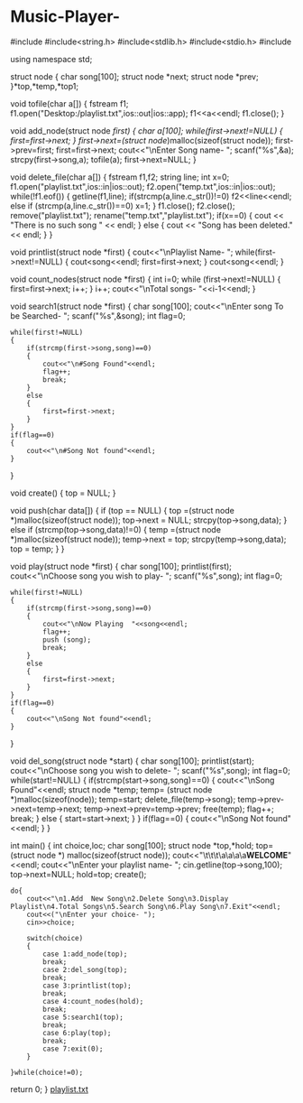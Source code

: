 # Music-Player-
#include<iostream>
#include<string.h>
#include<stdlib.h>
#include<stdio.h>
#include<fstream>

using namespace std;

struct node
{
    char song[100];
    struct node *next;
    struct node *prev;
}*top,*temp,*top1;

void tofile(char a[])
{
    fstream f1;
    f1.open("Desktop:/playlist.txt",ios::out|ios::app);
    f1<<a<<endl;
    f1.close();
}

void add_node(struct node *first)
    {
    char a[100];
    while(first->next!=NULL)
    {
        first=first->next;
    }
    first->next=(struct node*)malloc(sizeof(struct node));
    first->prev=first;
    first=first->next;
    cout<<"\nEnter Song name-  ";
    scanf("%s",&a);
    strcpy(first->song,a);
    tofile(a);
    first->next=NULL;
}

void delete_file(char a[])
{
    fstream f1,f2;
    string line;
    int x=0;
    f1.open("playlist.txt",ios::in|ios::out);
    f2.open("temp.txt",ios::in|ios::out);
    while(!f1.eof())
    {
        getline(f1,line);
        if(strcmp(a,line.c_str())!=0)
        f2<<line<<endl;
        else if (strcmp(a,line.c_str())==0)
        x=1;
    }
    f1.close();
    f2.close();
    remove("playlist.txt");
    rename("temp.txt","playlist.txt");
    if(x==0)
        {
        cout << "There is no such song " << endl;
        }
    else
        {
        cout << "Song has been deleted." << endl;
        }
    }

void printlist(struct node *first)
{
    cout<<"\nPlaylist Name- ";
    while(first->next!=NULL)
    {
        cout<<first->song<<endl;
        first=first->next;
    }
    cout<<first->song<<endl;
}

void count_nodes(struct node *first)
{
    int i=0;
    while (first->next!=NULL)
    {
        first=first->next;
        i++;
    }
    i++;
    cout<<"\nTotal songs-  "<<i-1<<endl;
}


void search1(struct node *first)
{
    char song[100];
    cout<<"\nEnter song To be Searched- ";
    scanf("%s",&song);
    int flag=0;

    while(first!=NULL)
    {
        if(strcmp(first->song,song)==0)
        {
            cout<<"\n#Song Found"<<endl;
            flag++;
            break;
        }
        else
        {
            first=first->next;
        }
    }
    if(flag==0)
    {
        cout<<"\n#Song Not found"<<endl;
    }
}

void create()
{
    top = NULL;
}

void push(char data[])
{
    if (top == NULL)
    {
        top =(struct node *)malloc(sizeof(struct node));
        top->next = NULL;
        strcpy(top->song,data);
    }
    else if (strcmp(top->song,data)!=0)
    {
        temp =(struct node *)malloc(sizeof(struct node));
        temp->next = top;
        strcpy(temp->song,data);
        top = temp;
    }
}


void play(struct node *first)
{
    char song[100];
    printlist(first);
    cout<<"\nChoose song you wish to play- ";
    scanf("%s",song);
    int flag=0;

    while(first!=NULL)
    {
        if(strcmp(first->song,song)==0)
        {
            cout<<"\nNow Playing  "<<song<<endl;
            flag++;
            push (song);
            break;
        }
        else
        {
            first=first->next;
        }
    }
    if(flag==0)
    {
        cout<<"\nSong Not found"<<endl;
    }
}


void del_song(struct node *start)
{
    char song[100];
    printlist(start);
    cout<<"\nChoose song you wish to delete- ";
    scanf("%s",song);
    int flag=0;
    while(start!=NULL)
    {
        if(strcmp(start->song,song)==0)
        {
            cout<<"\nSong Found"<<endl;
            struct node *temp;
            temp= (struct node *)malloc(sizeof(node));
            temp=start;
            delete_file(temp->song);
            temp->prev->next=temp->next;
            temp->next->prev=temp->prev;
            free(temp);
            flag++;
            break;
        }
        else
        {
            start=start->next;
        }
    }
    if(flag==0)
    {
        cout<<"\nSong Not found"<<endl;
    }
}



int main()
{
    int choice,loc;
    char song[100];
    struct node *top,*hold;
    top=(struct node *) malloc(sizeof(struct node));
    cout<<"\t\t\t\a\a\a\a**WELCOME**"<<endl;
    cout<<"\nEnter your playlist name-  ";
    cin.getline(top->song,100);
    top->next=NULL;
    hold=top;
    create();

    do{
        cout<<"\n1.Add  New Song\n2.Delete Song\n3.Display Playlist\n4.Total Songs\n5.Search Song\n6.Play Song\n7.Exit"<<endl;
        cout<<("\nEnter your choice- ");
        cin>>choice;

        switch(choice)
        {
            case 1:add_node(top);
            break;
            case 2:del_song(top);
            break;
            case 3:printlist(top);
            break;
            case 4:count_nodes(hold);
            break;
            case 5:search1(top);
            break;
            case 6:play(top);
            break;
            case 7:exit(0);
        }

    }while(choice!=0);
return 0;
}
[playlist.txt](https://github.com/Simar31/Music-Player-/files/6487617/playlist.txt)
